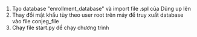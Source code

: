 1. Tạo database "enrollment_database" và import file .spl của Dũng up lên
2. Thay đổi mật khẩu tùy theo user root trên máy để truy xuất database vào file conjeg_file
3. Chạy file start.py để chạy chương trình
